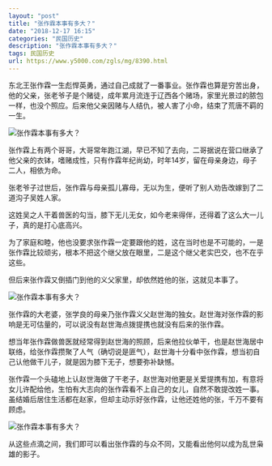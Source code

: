```yaml
---
layout: "post"
title: "张作霖本事有多大？"
date: "2018-12-17 16:15"
categories: "民国历史"
description: "张作霖本事有多大？"
tags: 民国历史
url: https://www.y5000.com/zgls/mg/8390.html
---
```






东北王张作霖一生彪悍英勇，通过自己成就了一番事业。张作霖也算是穷苦出身，他的父亲，张老爷子是个赌徒，成年累月流连于辽西各个赌场，家里光景过的脓包一样，也没个照应。后来他父亲因赌与人结仇，被人害了小命，结束了荒唐不羁的一生。

![张作霖本事有多大？](/uploads/allimg/161227/6-16122G01031925.JPG)

张作霖上有两个哥哥，大哥常年跑江湖，早已不知了去向，二哥据说在营口继承了他父亲的衣钵，嗜赌成性，只有作霖年纪尚幼，时年14岁，留在母亲身边，母子二人，相依为命。

张老爷子过世后，张作霖与母亲孤儿寡母，无以为生，便听了别人劝告改嫁到了二道沟子吴姓人家。

这姓吴之人干着兽医的勾当，膝下无儿无女，如今老来得伴，还得着了这么大一儿子，真的是打心底高兴。

为了家庭和睦，他也没要求张作霖一定要跟他的姓，这在当时也是不可能的，一是张作霖比较顽劣，根本不把这个继父放在眼里，二是这个继父老实巴交，也不在乎这些。

但后来张作霖又倒插门到他的义父家里，却依然姓他的张，这就见本事了。

![张作霖本事有多大？](/uploads/allimg/161227/6-16122G01042408.JPG)

张作霖的大老婆，张学良的母亲乃张作霖义父赵世海的独女。赵世海对张作霖的影响是无可估量的，可以说没有赵世海点拨提携也就没有后来的张作霖。

想当年张作霖做兽医就经常得到赵世海的照顾，后来他拉伙单干，也是赵世海居中联络，给张作霖攒聚了人气（确切说是匪气），赵世海十分看中张作霖，想当初自己认他做干儿子，就是因为膝下无子，想要弥补缺憾。

张作霖一个头磕地上认赵世海做了干老子，赵世海对他更是关爱提携有加，有意将女儿许配给他，生怕有大志向的张作霖看不上自己的女儿，自然不敢提改姓一事。虽结婚后居住生活都在赵家，但却主动示好张作霖，让他还姓他的张，千万不要有顾虑。

![张作霖本事有多大？](/uploads/allimg/161227/6-16122G01055A2.JPG)

从这些点滴之间，我们即可以看出张作霖的与众不同，又能看出他何以成为乱世枭雄的影子。
